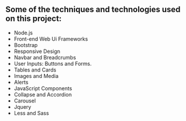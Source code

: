## Some of the techniques and technologies used on this project:

- Node.js
- Front-end Web Ui Frameworks
- Bootstrap
- Responsive Design
- Navbar and Breadcrumbs
- User Inputs: Buttons and Forms.
- Tables and Cards
- Images and Media
- Alerts
- JavaScript Components
- Collapse and Accordion
- Carousel
- Jquery
- Less and Sass
